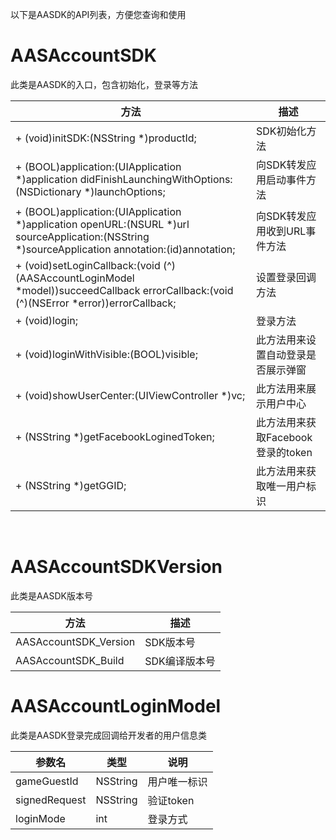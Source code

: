 以下是AASDK的API列表，方便您查询和使用

# AASAccountSDK

此类是AASDK的入口，包含初始化，登录等方法

|  方法   | 描述  |
|  ----  | ----  |
| + (void)initSDK:(NSString *)productId;  | SDK初始化方法 |
| + (BOOL)application:(UIApplication *)application didFinishLaunchingWithOptions:(NSDictionary *)launchOptions;  | 向SDK转发应用启动事件方法 |
| + (BOOL)application:(UIApplication *)application openURL:(NSURL *)url sourceApplication:(NSString *)sourceApplication annotation:(id)annotation;  | 向SDK转发应用收到URL事件方法 |
| + (void)setLoginCallback:(void (^)(AASAccountLoginModel *model))succeedCallback errorCallback:(void (^)(NSError *error))errorCallback;  | 设置登录回调方法 |
| + (void)login;  | 登录方法 |
| + (void)loginWithVisible:(BOOL)visible;  | 此方法用来设置自动登录是否展示弹窗 |
| + (void)showUserCenter:(UIViewController *)vc;  | 此方法用来展示用户中心 |
| + (NSString *)getFacebookLoginedToken;  | 此方法用来获取Facebook登录的token |
| + (NSString *)getGGID;  | 此方法用来获取唯一用户标识 |

<br>

# AASAccountSDKVersion

此类是AASDK版本号

|  方法   | 描述  |
|  ----  | ----  |
| AASAccountSDK_Version | SDK版本号 |
| AASAccountSDK_Build  | SDK编译版本号  |


# AASAccountLoginModel


此类是AASDK登录完成回调给开发者的用户信息类

| 参数名 | 类型 | 说明 |
| ---- | ---- | ---- |
| gameGuestId | NSString | 用户唯一标识 |
| signedRequest | NSString | 验证token |
| loginMode | int | 登录方式 |


